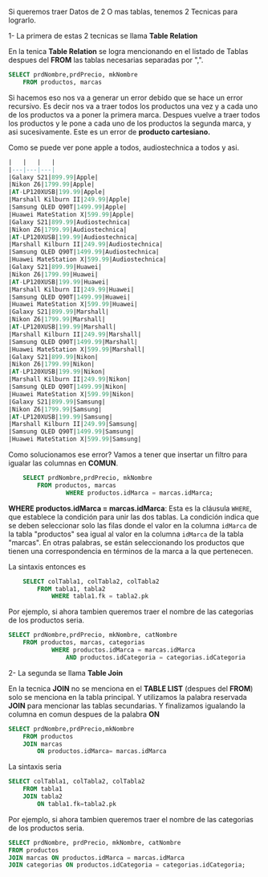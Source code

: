 Si queremos traer Datos de 2 O mas tablas, tenemos 2 Tecnicas para lograrlo.


1- La primera de estas 2 tecnicas se llama **Table Relation**

En la tenica **Table Relation** se logra mencionando en el listado de Tablas despues del **FROM** las tablas necesarias separadas por ",".

```sql
SELECT prdNombre,prdPrecio, mkNombre
	FROM productos, marcas
```      
Si hacemos eso nos va a generar un error debido que se hace un error recursivo.
Es decir nos va a traer todos los productos una vez y a cada uno de los productos va a poner la primera marca.
Despues vuelve a traer todos los productos y le pone a cada uno de los productos la segunda marca, y asi sucesivamente.
Este es un error de **producto cartesiano.**

Como se puede ver pone apple a todos, audiostechnica a todos y asi.

```sql
|   |   |   |
|---|---|---|
|Galaxy S21|899.99|Apple|
|Nikon Z6|1799.99|Apple|
|AT-LP120XUSB|199.99|Apple|
|Marshall Kilburn II|249.99|Apple|
|Samsung QLED Q90T|1499.99|Apple|
|Huawei MateStation X|599.99|Apple|
|Galaxy S21|899.99|Audiostechnica|
|Nikon Z6|1799.99|Audiostechnica|
|AT-LP120XUSB|199.99|Audiostechnica|
|Marshall Kilburn II|249.99|Audiostechnica|
|Samsung QLED Q90T|1499.99|Audiostechnica|
|Huawei MateStation X|599.99|Audiostechnica|
|Galaxy S21|899.99|Huawei|
|Nikon Z6|1799.99|Huawei|
|AT-LP120XUSB|199.99|Huawei|
|Marshall Kilburn II|249.99|Huawei|
|Samsung QLED Q90T|1499.99|Huawei|
|Huawei MateStation X|599.99|Huawei|
|Galaxy S21|899.99|Marshall|
|Nikon Z6|1799.99|Marshall|
|AT-LP120XUSB|199.99|Marshall|
|Marshall Kilburn II|249.99|Marshall|
|Samsung QLED Q90T|1499.99|Marshall|
|Huawei MateStation X|599.99|Marshall|
|Galaxy S21|899.99|Nikon|
|Nikon Z6|1799.99|Nikon|
|AT-LP120XUSB|199.99|Nikon|
|Marshall Kilburn II|249.99|Nikon|
|Samsung QLED Q90T|1499.99|Nikon|
|Huawei MateStation X|599.99|Nikon|
|Galaxy S21|899.99|Samsung|
|Nikon Z6|1799.99|Samsung|
|AT-LP120XUSB|199.99|Samsung|
|Marshall Kilburn II|249.99|Samsung|
|Samsung QLED Q90T|1499.99|Samsung|
|Huawei MateStation X|599.99|Samsung|
```


Como solucionamos ese error?
Vamos a tener que insertar un filtro para igualar las columnas en **COMUN**.

```sql
	SELECT prdNombre,prdPrecio, mkNombre
		FROM productos, marcas
				WHERE productos.idMarca = marcas.idMarca;
```

**WHERE productos.idMarca = marcas.idMarca**: Esta es la cláusula `WHERE`, que establece la condición para unir las dos tablas. La condición indica que se deben seleccionar solo las filas donde el valor en la columna `idMarca` de la tabla "productos" sea igual al valor en la columna `idMarca` de la tabla "marcas". En otras palabras, se están seleccionando los productos que tienen una correspondencia en términos de la marca a la que pertenecen.

La sintaxis entonces es

```sql
	SELECT colTabla1, colTabla2, colTabla2
		FROM tabla1, tabla2
			WHERE tabla1.fk = tabla2.pk
```

Por ejemplo, si ahora tambien queremos traer el nombre de las categorias de los productos seria.

```sql
SELECT prdNombre,prdPrecio, mkNombre, catNombre
	FROM productos, marcas, categorias
			WHERE productos.idMarca = marcas.idMarca
				AND productos.idCategoria = categorias.idCategoria
```

2- La segunda se llama **Table Join**

En la tecnica **JOIN** no se menciona en el **TABLE LIST** (despues del **FROM**) solo se menciona en la tabla principal.
Y utilizamos la palabra reservada **JOIN** para mencionar las tablas secundarias.
Y finalizamos igualando la columna en comun despues de la palabra **ON**


```sql
SELECT prdNombre,prdPrecio,mkNombre
	FROM productos
    JOIN marcas
		ON productos.idMarca= marcas.idMarca
```


La sintaxis seria

```sql
SELECT colTabla1, colTabla2, colTabla2
	FROM tabla1
	JOIN tabla2
		ON tabla1.fk=tabla2.pk
```


Por ejemplo, si ahora tambien queremos traer el nombre de las categorias de los productos seria.

```sql
SELECT prdNombre, prdPrecio, mkNombre, catNombre
FROM productos
JOIN marcas ON productos.idMarca = marcas.idMarca
JOIN categorias ON productos.idCategoria = categorias.idCategoria;

```
	